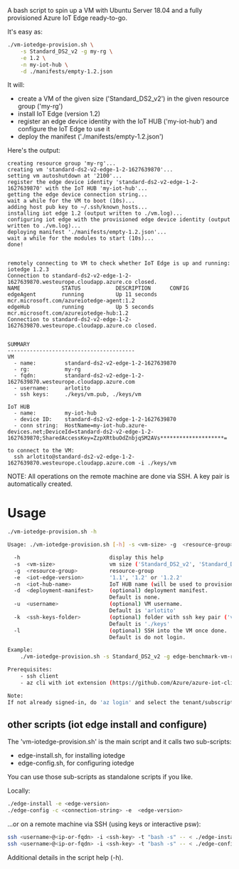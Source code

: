 A bash script to spin up a VM with Ubuntu Server 18.04 and a fully provisioned Azure IoT Edge ready-to-go.

It's easy as:
```bash
./vm-iotedge-provision.sh \
    -s Standard_DS2_v2 -g my-rg \
    -e 1.2 \
    -n my-iot-hub \
    -d ./manifests/empty-1.2.json 
```

It will:
* create a VM of the given size ('Standard_DS2_v2') in the given resource group ('my-rg')
* install IoT Edge (version 1.2)
* register an edge device identity with the IoT HUB ('my-iot-hub') and configure the IoT Edge to use it
* deploy the manifest ('./manifests/empty-1.2.json')

Here's the output:
```
creating resource group 'my-rg'...
creating vm 'standard-ds2-v2-edge-1-2-1627639870'...
setting vm autoshutdown at '2100'...
register the edge device identity 'standard-ds2-v2-edge-1-2-1627639870' with the IoT HUB 'my-iot-hub'...
getting the edge device connection string...
wait a while for the VM to boot (10s)...
adding host pub key to ~/.ssh/known_hosts...
installing iot edge 1.2 (output written to ./vm.log)...
configuring iot edge with the provisioned edge device identity (output written to ./vm.log)...
deploying manifest './manifests/empty-1.2.json'...
wait a while for the modules to start (10s)...
done!


remotely connecting to VM to check whether IoT Edge is up and running:
iotedge 1.2.3
Connection to standard-ds2-v2-edge-1-2-1627639870.westeurope.cloudapp.azure.co closed.
NAME             STATUS           DESCRIPTION      CONFIG
edgeAgent        running          Up 11 seconds    mcr.microsoft.com/azureiotedge-agent:1.2
edgeHub          running          Up 5 seconds     mcr.microsoft.com/azureiotedge-hub:1.2
Connection to standard-ds2-v2-edge-1-2-1627639870.westeurope.cloudapp.azure.co closed.


SUMMARY
----------------------------------------
VM
  - name:         standard-ds2-v2-edge-1-2-1627639870
  - rg:           my-rg
  - fqdn:         standard-ds2-v2-edge-1-2-1627639870.westeurope.cloudapp.azure.com
  - username:     arlotito
  - ssh keys:     ./keys/vm.pub, ./keys/vm

IoT HUB
  - name:         my-iot-hub
  - device ID:    standard-ds2-v2-edge-1-2-1627639870
  - conn string:  HostName=my-iot-hub.azure-devices.net;DeviceId=standard-ds2-v2-edge-1-2-1627639870;SharedAccessKey=ZzpXRtbuOdZnbjqSM2AVs********************=

to connect to the VM:
  ssh arlotito@standard-ds2-v2-edge-1-2-1627639870.westeurope.cloudapp.azure.com -i ./keys/vm
```

NOTE:
All operations on the remote machine are done via SSH.
A key pair is automatically created.

# Usage
```bash
./vm-iotedge-provision.sh -h

Usage: ./vm-iotedge-provision.sh [-h] -s <vm-size> -g  <resource-group> -e <iot-edge-version> -h <iot-hub-name> [-d <deployment-manifest>] [-l] [-k <ssh-keys-folder>]

  -h                            display this help
  -s  <vm-size>                 vm size ('Standard_DS2_v2', 'Standard_D2_v2', 'Standard_DS2_v2'...)
  -g  <resource-group>          resource-group
  -e  <iot-edge-version>        '1.1', '1.2' or '1.2.2'
  -n  <iot-hub-name>            IoT HUB name (will be used to provision the IoT Edge)
  -d  <deployment-manifest>     (optional) deployment manifest. 
                                Default is none.
  -u  <username>                (optional) VM username.
                                Default is 'arlotito'
  -k  <ssh-keys-folder>         (optional) folder with ssh key pair ('vm', 'vm.pub'). If empty, a key pair will be generareted.
                                Default is './keys' 
  -l                            (optional) SSH into the VM once done.
                                Default is do not login.

Example:
    ./vm-iotedge-provision.sh -s Standard_DS2_v2 -g edge-benchmark-vm-rg -d ./manifests/empty-1.2.json -e 1.2 -n my-iot-hub

Prerequisites:
    - ssh client
    - az cli with iot extension (https://github.com/Azure/azure-iot-cli-extension)

Note:
If not already signed-in, do 'az login' and select the tenant/subscription where you want to operate.
```

## other scripts (iot edge install and configure)
The 'vm-iotedge-provision.sh' is the main script and it calls two sub-scripts:
* edge-install.sh, for installing iotedge
* edge-config.sh, for configuring iotedge 

You can use those sub-scripts as standalone scripts if you like.

Locally:

```bash
./edge-install -e <edge-version>
./edge-config -c <connection-string> -e  <edge-version>
```

...or on a remote machine via SSH (using keys or interactive psw):
```bash
ssh <username>@<ip-or-fqdn> -i <ssh-key> -t "bash -s" -- < ./edge-install.sh -e "<edge-version>"
ssh <username>@<ip-or-fqdn> -i <ssh-key> -t "bash -s" -- < ./edge-config.sh -e "<edge-version>" -c "<conn-string>"
```

Additional details in the script help (-h).





